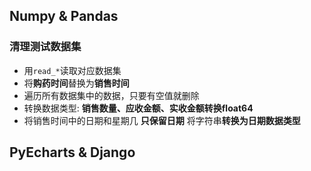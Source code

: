 
## Numpy & Pandas
### 清理测试数据集

- 用`read_*`读取对应数据集
- 将**购药时间**替换为**销售时间**
- 遍历所有数据集中的数据，只要有空值就删除
- 转换数据类型: **销售数量、应收金额、实收金额转换float64**
- 将销售时间中的日期和星期几 **只保留日期** 将字符串**转换为日期数据类型**


## PyEcharts & Django
